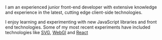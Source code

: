 <span class="first-letter">I</span> am an experienced junior front-end developer with extensive knowledge and experience in the latest, cutting edge client-side technologies.

I enjoy learning and experimenting with new JavaScript libraries and front end technologies.
Some of my most recent experiments have included technologies like [SVG](/skills/view?id=svg), [WebGl](/skills/view?id=threejs) and [React](/skills/view?id=react)
